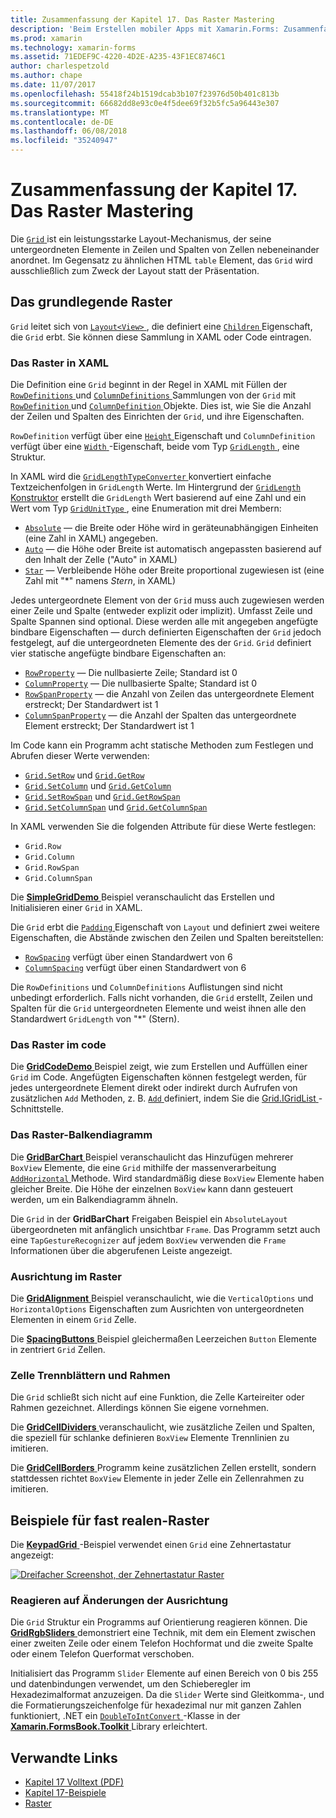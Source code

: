 ```yaml
---
title: Zusammenfassung der Kapitel 17. Das Raster Mastering
description: 'Beim Erstellen mobiler Apps mit Xamarin.Forms: Zusammenfassung der Kapitel 17. Das Raster Mastering'
ms.prod: xamarin
ms.technology: xamarin-forms
ms.assetid: 71EDEF9C-4220-4D2E-A235-43F1EC8746C1
author: charlespetzold
ms.author: chape
ms.date: 11/07/2017
ms.openlocfilehash: 55418f24b1519dcab3b107f23976d50b401c813b
ms.sourcegitcommit: 66682dd8e93c0e4f5dee69f32b5fc5a96443e307
ms.translationtype: MT
ms.contentlocale: de-DE
ms.lasthandoff: 06/08/2018
ms.locfileid: "35240947"
---
```

# <a name="summary-of-chapter-17-mastering-the-grid"></a>Zusammenfassung der Kapitel 17. Das Raster Mastering

Die [ `Grid` ](https://developer.xamarin.com/api/type/Xamarin.Forms.Grid/) ist ein leistungsstarke Layout-Mechanismus, der seine untergeordneten Elemente in Zeilen und Spalten von Zellen nebeneinander anordnet. Im Gegensatz zu ähnlichen HTML `table` Element, das `Grid` wird ausschließlich zum Zweck der Layout statt der Präsentation.

## <a name="the-basic-grid"></a>Das grundlegende Raster

`Grid` leitet sich von [ `Layout<View>` ](https://developer.xamarin.com/api/type/Xamarin.Forms.Layout%3CT%3E/), die definiert eine [ `Children` ](https://developer.xamarin.com/api/property/Xamarin.Forms.Layout%3CT%3E.Children/) Eigenschaft, die `Grid` erbt. Sie können diese Sammlung in XAML oder Code eintragen.

### <a name="the-grid-in-xaml"></a>Das Raster in XAML

Die Definition eine `Grid` beginnt in der Regel in XAML mit Füllen der [ `RowDefinitions` ](https://developer.xamarin.com/api/property/Xamarin.Forms.Grid.RowDefinitions/) und [ `ColumnDefinitions` ](https://developer.xamarin.com/api/property/Xamarin.Forms.Grid.ColumnDefinitions/) Sammlungen von der `Grid` mit [ `RowDefinition` ](https://developer.xamarin.com/api/type/Xamarin.Forms.RowDefinition/) und [ `ColumnDefinition` ](https://developer.xamarin.com/api/type/Xamarin.Forms.ColumnDefinition/) Objekte. Dies ist, wie Sie die Anzahl der Zeilen und Spalten des Einrichten der `Grid`, und ihre Eigenschaften.

`RowDefinition` verfügt über eine [ `Height` ](https://developer.xamarin.com/api/property/Xamarin.Forms.RowDefinition.Height/) Eigenschaft und `ColumnDefinition` verfügt über eine [ `Width` ](https://developer.xamarin.com/api/property/Xamarin.Forms.ColumnDefinition.Width/) -Eigenschaft, beide vom Typ [ `GridLength` ](https://developer.xamarin.com/api/type/Xamarin.Forms.GridLength/), eine Struktur.

In XAML wird die [ `GridLengthTypeConverter` ](https://developer.xamarin.com/api/type/Xamarin.Forms.GridLengthTypeConverter/) konvertiert einfache Textzeichenfolgen in `GridLength` Werte. Im Hintergrund der [ `GridLength` Konstruktor](https://developer.xamarin.com/api/constructor/Xamarin.Forms.GridLength.GridLength/p/System.Double/Xamarin.Forms.GridUnitType/) erstellt die `GridLength` Wert basierend auf eine Zahl und ein Wert vom Typ [ `GridUnitType` ](https://developer.xamarin.com/api/type/Xamarin.Forms.GridUnitType/), eine Enumeration mit drei Membern:

- [`Absolute`](https://developer.xamarin.com/api/field/Xamarin.Forms.GridUnitType.Absolute/) &mdash; die Breite oder Höhe wird in geräteunabhängigen Einheiten (eine Zahl in XAML) angegeben.
- [`Auto`](https://developer.xamarin.com/api/field/Xamarin.Forms.GridUnitType.Auto/) &mdash; die Höhe oder Breite ist automatisch angepassten basierend auf den Inhalt der Zelle ("Auto" in XAML)
- [`Star`](https://developer.xamarin.com/api/field/Xamarin.Forms.GridUnitType.Star/) &mdash; Verbleibende Höhe oder Breite proportional zugewiesen ist (eine Zahl mit "\*" namens *Stern*, in XAML)

Jedes untergeordnete Element von der `Grid` muss auch zugewiesen werden einer Zeile und Spalte (entweder explizit oder implizit). Umfasst Zeile und Spalte Spannen sind optional. Diese werden alle mit angegeben angefügte bindbare Eigenschaften &mdash; durch definierten Eigenschaften der `Grid` jedoch festgelegt, auf die untergeordneten Elemente des der `Grid`. `Grid` definiert vier statische angefügte bindbare Eigenschaften an:

- [`RowProperty`](https://developer.xamarin.com/api/field/Xamarin.Forms.Grid.RowProperty/) &mdash; Die nullbasierte Zeile; Standard ist 0
- [`ColumnProperty`](https://developer.xamarin.com/api/field/Xamarin.Forms.Grid.ColumnProperty/) &mdash; Die nullbasierte Spalte; Standard ist 0
- [`RowSpanProperty`](https://developer.xamarin.com/api/field/Xamarin.Forms.Grid.RowSpanProperty/) &mdash; die Anzahl von Zeilen das untergeordnete Element erstreckt; Der Standardwert ist 1
- [`ColumnSpanProperty`](https://developer.xamarin.com/api/field/Xamarin.Forms.Grid.ColumnSpanProperty/) &mdash; die Anzahl der Spalten das untergeordnete Element erstreckt; Der Standardwert ist 1

Im Code kann ein Programm acht statische Methoden zum Festlegen und Abrufen dieser Werte verwenden:

- [`Grid.SetRow`](https://developer.xamarin.com/api/member/Xamarin.Forms.Grid.SetRow/p/Xamarin.Forms.BindableObject/System.Int32/) und [`Grid.GetRow`](https://developer.xamarin.com/api/member/Xamarin.Forms.Grid.GetRow/p/Xamarin.Forms.BindableObject/)
- [`Grid.SetColumn`](https://developer.xamarin.com/api/member/Xamarin.Forms.Grid.SetColumn/p/Xamarin.Forms.BindableObject/System.Int32/) und [`Grid.GetColumn`](https://developer.xamarin.com/api/member/Xamarin.Forms.Grid.GetColumn/p/Xamarin.Forms.BindableObject/)
- [`Grid.SetRowSpan`](https://developer.xamarin.com/api/member/Xamarin.Forms.Grid.SetRowSpan/p/Xamarin.Forms.BindableObject/System.Int32/) und [`Grid.GetRowSpan`](https://developer.xamarin.com/api/member/Xamarin.Forms.Grid.GetRowSpan/p/Xamarin.Forms.BindableObject/)
- [`Grid.SetColumnSpan`](https://developer.xamarin.com/api/member/Xamarin.Forms.Grid.SetColumnSpan/p/Xamarin.Forms.BindableObject/System.Int32/) und [`Grid.GetColumnSpan`](https://developer.xamarin.com/api/member/Xamarin.Forms.Grid.GetColumnSpan/p/Xamarin.Forms.BindableObject/)

In XAML verwenden Sie die folgenden Attribute für diese Werte festlegen:

- `Grid.Row`
- `Grid.Column`
- `Grid.RowSpan`
- `Grid.ColumnSpan`

Die [ **SimpleGridDemo** ](https://github.com/xamarin/xamarin-forms-book-samples/tree/master/Chapter17/SimpleGridDemo) Beispiel veranschaulicht das Erstellen und Initialisieren einer `Grid` in XAML.

Die `Grid` erbt die [ `Padding` ](https://developer.xamarin.com/api/property/Xamarin.Forms.Layout.Padding/) Eigenschaft von `Layout` und definiert zwei weitere Eigenschaften, die Abstände zwischen den Zeilen und Spalten bereitstellen:

- [`RowSpacing`](https://developer.xamarin.com/api/property/Xamarin.Forms.Grid.RowSpacing/) verfügt über einen Standardwert von 6
- [`ColumnSpacing`](https://developer.xamarin.com/api/property/Xamarin.Forms.Grid.ColumnSpacing/) verfügt über einen Standardwert von 6

Die `RowDefinitions` und `ColumnDefinitions` Auflistungen sind nicht unbedingt erforderlich. Falls nicht vorhanden, die `Grid` erstellt, Zeilen und Spalten für die `Grid` untergeordneten Elemente und weist ihnen alle den Standardwert `GridLength` von "\*" (Stern).

### <a name="the-grid-in-code"></a>Das Raster im code

Die [ **GridCodeDemo** ](https://github.com/xamarin/xamarin-forms-book-samples/tree/master/Chapter17/GridCodeDemo) Beispiel zeigt, wie zum Erstellen und Auffüllen einer `Grid` im Code. Angefügten Eigenschaften können festgelegt werden, für jedes untergeordnete Element direkt oder indirekt durch Aufrufen von zusätzlichen `Add` Methoden, z. B. [ `Add` ](https://developer.xamarin.com/api/member/Xamarin.Forms.Grid+IGridList%3CT%3E.Add/p/Xamarin.Forms.View/System.Int32/System.Int32/System.Int32/System.Int32/) definiert, indem Sie die [Grid.IGridList<T> ](https://developer.xamarin.com/api/type/Xamarin.Forms.Grid+IGridList%3CT%3E/) -Schnittstelle.

### <a name="the-grid-bar-chart"></a>Das Raster-Balkendiagramm

Die [ **GridBarChart** ](https://github.com/xamarin/xamarin-forms-book-samples/tree/master/Chapter17/GridBarChart) Beispiel veranschaulicht das Hinzufügen mehrerer `BoxView` Elemente, die eine `Grid` mithilfe der massenverarbeitung [ `AddHorizontal` ](https://developer.xamarin.com/api/member/Xamarin.Forms.Grid+IGridList%3CT%3E.AddHorizontal/p/System.Collections.Generic.IEnumerable%7BXamarin.Forms.View%7D/) Methode. Wird standardmäßig diese `BoxView` Elemente haben gleicher Breite. Die Höhe der einzelnen `BoxView` kann dann gesteuert werden, um ein Balkendiagramm ähneln.

Die `Grid` in der **GridBarChart** Freigaben Beispiel ein `AbsoluteLayout` übergeordneten mit anfänglich unsichtbar `Frame`. Das Programm setzt auch eine `TapGestureRecognizer` auf jedem `BoxView` verwenden die `Frame` Informationen über die abgerufenen Leiste angezeigt.

### <a name="alignment-in-the-grid"></a>Ausrichtung im Raster

Die [ **GridAlignment** ](https://github.com/xamarin/xamarin-forms-book-samples/tree/master/Chapter17/GridAlignment) Beispiel veranschaulicht, wie die `VerticalOptions` und `HorizontalOptions` Eigenschaften zum Ausrichten von untergeordneten Elementen in einem `Grid` Zelle.

Die [ **SpacingButtons** ](https://github.com/xamarin/xamarin-forms-book-samples/tree/master/Chapter17/SpacingButtons) Beispiel gleichermaßen Leerzeichen `Button` Elemente in zentriert `Grid` Zellen.

### <a name="cell-dividers-and-borders"></a>Zelle Trennblättern und Rahmen

Die `Grid` schließt sich nicht auf eine Funktion, die Zelle Karteireiter oder Rahmen gezeichnet. Allerdings können Sie eigene vornehmen.

Die [ **GridCellDividers** ](https://github.com/xamarin/xamarin-forms-book-samples/tree/master/Chapter17/GridCellDividers) veranschaulicht, wie zusätzliche Zeilen und Spalten, die speziell für schlanke definieren `BoxView` Elemente Trennlinien zu imitieren.

Die [ **GridCellBorders** ](https://github.com/xamarin/xamarin-forms-book-samples/tree/master/Chapter17/GridCellBorders) Programm keine zusätzlichen Zellen erstellt, sondern stattdessen richtet `BoxView` Elemente in jeder Zelle ein Zellenrahmen zu imitieren.

## <a name="almost-real-life-grid-examples"></a>Beispiele für fast realen-Raster

Die [ **KeypadGrid** ](https://github.com/xamarin/xamarin-forms-book-samples/tree/master/Chapter17/KeypadGrid) -Beispiel verwendet einen `Grid` eine Zehnertastatur angezeigt:

[![Dreifacher Screenshot, der Zehnertastatur Raster](images/ch17fg12-small.png "Gitter Zehnertastatur")](images/ch17fg12-large.png#lightbox "Gitter Zehnertastatur")

### <a name="responding-to-orientation-changes"></a>Reagieren auf Änderungen der Ausrichtung

Die `Grid` Struktur ein Programms auf Orientierung reagieren können. Die [ **GridRgbSliders** ](https://github.com/xamarin/xamarin-forms-book-samples/tree/master/Chapter17/GridRgbSliders) demonstriert eine Technik, mit dem ein Element zwischen einer zweiten Zeile oder einem Telefon Hochformat und die zweite Spalte oder einem Telefon Querformat verschoben.

Initialisiert das Programm `Slider` Elemente auf einen Bereich von 0 bis 255 und datenbindungen verwendet, um den Schieberegler im Hexadezimalformat anzuzeigen. Da die `Slider` Werte sind Gleitkomma-, und die Formatierungszeichenfolge für hexadezimal nur mit ganzen Zahlen funktioniert, .NET ein [ `DoubleToIntConvert` ](https://github.com/xamarin/xamarin-forms-book-samples/blob/master/Libraries/Xamarin.FormsBook.Toolkit/Xamarin.FormsBook.Toolkit/DoubleToIntConverter.cs) -Klasse in der [ **Xamarin.FormsBook.Toolkit** ](https://github.com/xamarin/xamarin-forms-book-samples/tree/master/Libraries/Xamarin.FormsBook.Toolkit) Library erleichtert.



## <a name="related-links"></a>Verwandte Links

- [Kapitel 17 Volltext (PDF)](https://download.xamarin.com/developer/xamarin-forms-book/XamarinFormsBook-Ch17-Apr2016.pdf)
- [Kapitel 17-Beispiele](https://github.com/xamarin/xamarin-forms-book-samples/tree/master/Chapter17)
- [Raster](~/xamarin-forms/user-interface/layouts/grid.md)
